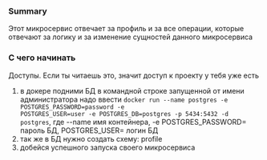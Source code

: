 ### Summary

Этот микросервис отвечает за профиль и за все операции, 
которые отвечают за логику и за изменение сущностей данного микросервиса

### С чего начинать

Доступы. Если ты читаешь это, значит доступ к проекту у тебя уже есть
<ol>
<li>в докере подними БД в командной строке запущенной от имени администратора 
надо ввести <code>docker run --name postgres -e POSTGRES_PASSWORD=password -e 
POSTGRES_USER=user -e POSTGRES_DB=postgres -p 5434:5432 -d postgres</code>, 
где --name имя контейнера, -e POSTGRES_PASSWORD= пароль БД,  POSTGRES_USER= логин БД</li>
<li>так же в БД нужно создать схему: profile</li>
<li>добейся успешного запуска своего микросервиса</li>
</ol>

